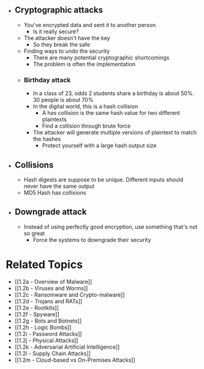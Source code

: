 - ## Cryptographic attacks
	- You've encrypted data and sent it to another person
		- Is it really secure?
	- The attacker doesn't have the key
		- So they break the safe
	- Finding ways to undo the security
		- There are many potential cryptographic shortcomings
		- The problem is often the implementation
	- ### Birthday attack
		- In a class of 23, odds 2 students share a birthday is about 50%. 30 people is about 70%
		- In the digital world, this is a hash collision
			- A has collision is the same hash value for two different plaintexts
			- Find a collision through brute force
		- The attacker will generate multiple versions of plaintext to match the hashes
			- Protect yourself with a large hash output size
- ## Collisions
	- Hash digests are suppose to be unique. Different inputs should never have the same output
	- MD5 Hash has collisions
- ## Downgrade attack
	- Instead of using perfectly good encryption, use something that's not so great
		- Force the systems to downgrade their security

# Related Topics
- [[1.2a - Overview of Malware]]
- [[1.2b - Viruses and Worms]]
- [[1.2c - Ransomware and Crypto-malware]]
- [[1.2d - Trojans and RATs]]
- [[1.2e - Rootkits]]
- [[1.2f - Spyware]]
- [[1.2g - Bots and Botnets]]
- [[1.2h - Logic Bombs]]
- [[1.2i - Password Attacks]]
- [[1.2j - Physical Attacks]]
- [[1.2k - Adversarial Artificial Intelligence]]
- [[1.2l - Supply Chain Attacks]]
- [[1.2m - Cloud-based vs On-Premises Attacks]]